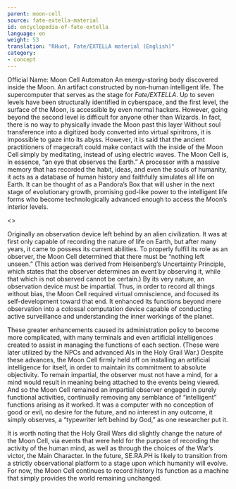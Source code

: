 ```yaml
---
parent: moon-cell
source: fate-extella-material
id: encyclopedia-of-fate-extella
language: en
weight: 53
translation: "RHuot, Fate/EXTELLA material (English)"
category:
- concept
---
```


Official Name: Moon Cell Automaton
An energy-storing body discovered inside the Moon.
An artifact constructed by non-human intelligent life.
The supercomputer that serves as the stage for *Fate/EXTELLA*.
Up to seven levels have been structurally identified in cyberspace, and the first level, the surface of the Moon, is accessible by even normal hackers.
However, going beyond the second level is difficult for anyone other than Wizards. In fact, there is no way to physically invade the Moon past this layer
Without soul transference into a digitized body converted into virtual spiritrons, it is impossible to gaze into its abyss.
However, it is said that the ancient practitioners of magecraft could make contact with the inside of the Moon Cell simply by meditating, instead of using electric waves.
The Moon Cell is, in essence, “an eye that observes the Earth.”
A processor with a massive memory that has recorded the habit, ideas, and even the souls of humanity, it acts as a database of human history and faithfully simulates all life on Earth.
It can be thought of as a Pandora’s Box that will usher in the next stage of evolutionary growth, promising god-like power to the intelligent life forms who become technologically advanced enough to access the Moon’s interior levels.

<>

Originally an observation device left behind by an alien civilization.
It was at first only capable of recording the nature of life on Earth, but after many years, it came to possess its current abilities.
To properly fulfill its role as an observer, the Moon Cell determined that there must be “nothing left unseen.”
(This action was derived from Heisenberg’s Uncertainty Principle, which states that the observer determines an event by observing it, while that which is not observed cannot be certain.)
By its very nature, an observation device must be impartial. Thus, in order to record all things without bias, the Moon Cell required virtual omniscience, and focused its self-development toward that end.
It enhanced its functions beyond mere observation into a colossal computation device capable of conducting active surveillance and understanding the inner workings of the planet.

These greater enhancements caused its administration policy to become more complicated, with many terminals and even artificial intelligences created to assist in managing the functions of each section. (These were later utilized by the NPCs and advanced Als in the Holy Grail War.)
Despite these advances, the Moon Cell firmly held off on installing an artificial intelligence for itself, in order to maintain its commitment to absolute objectivity.
To remain impartial, the observer must not have a mind, for a mind would result in meaning being attached to the events being viewed.
And so the Moon Cell remained an impartial observer engaged in purely functional activities, continually removing any semblance of “intelligent” functions arising as it worked.
It was a computer with no conception of good or evil, no desire for the future, and no interest in any outcome, it simply observes, a “typewriter left behind by God,” as one researcher put it.

It is worth noting that the Holy Grail Wars did slightly change the nature of the Moon Cell, via events that were held for the purpose of recording the activity of the human mind, as well as through the choices of the War’s victor, the Main Character.
In the future, SE.RA.PH is likely to transition from a strictly observational platform to a stage upon which humanity will evolve.
For now, the Moon Cell continues to record history
Its function as a machine that simply provides the world remaining unchanged.
